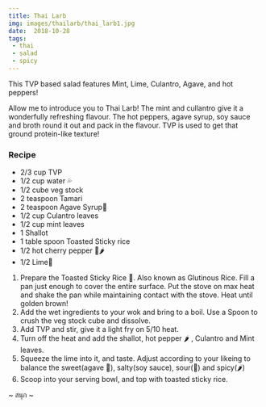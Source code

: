 ```yaml
---
title: Thai Larb
img: images/thailarb/thai_larb1.jpg
date:  2018-10-28
tags:
 - thai
 - salad
 - spicy
---
```

This TVP based salad features Mint, Lime, Culantro, Agave, and hot peppers!

Allow me to introduce you to Thai Larb! The mint and cullantro give it a wonderfully refreshing flavour. The hot peppers, agave syrup, soy sauce and broth round it out and pack in the flavour. TVP is used to get that ground protein-like texture!

### Recipe

- 2/3 cup TVP
- 1/2 cup water 💦
- 1/2 cube veg stock
- 2 teaspoon Tamari
- 2 teaspoon Agave Syrup🍯
- 1/2 cup Culantro leaves
- 1/2 cup mint leaves
- 1 Shallot
- 1 table spoon Toasted Sticky rice
- 1/2 hot cherry pepper 🍒🌶
- 1/2 Lime🍋

1. Prepare the Toasted Sticky Rice 🍚. Also known as Glutinous Rice. Fill a pan just enough to cover the entire surface. Put the stove on max heat and shake the pan while maintaining contact with the stove. Heat until golden brown!
2. Add the wet ingredients to your wok and bring to a boil. Use a Spoon to crush the veg stock cube and dissolve.
3. Add TVP and stir, give it a light fry on 5/10 heat.
4. Turn off the heat and add the shallot, hot pepper 🌶 , Culantro and Mint leaves. 
5. Squeeze the lime into it, and taste. Adjust according to your likeing to balance the sweet(agave 🍯), salty(soy sauce), sour(🍋) and spicy(🌶)
6. Scoop into your serving bowl, and top with toasted sticky rice.

~ สนุก ~



